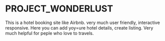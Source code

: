 # PROJECT_WONDERLUST
This is a hotel booking site like Airbnb.
very much user friendly, interactive responsive.
Here you can add yoy=ure hotel details, create listing.
Very much helpful for peple who love to travels.
